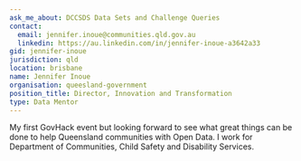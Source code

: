```yaml
---
ask_me_about: DCCSDS Data Sets and Challenge Queries
contact:
  email: jennifer.inoue@communities.qld.gov.au
  linkedin: https://au.linkedin.com/in/jennifer-inoue-a3642a33
gid: jennifer-inoue
jurisdiction: qld
location: brisbane
name: Jennifer Inoue
organisation: queesland-government
position_title: Director, Innovation and Transformation
type: Data Mentor
---
```


My first GovHack event but looking forward to see what great things can be done to help Queensland communities with Open Data. I work for Department of Communities, Child Safety and Disability Services.